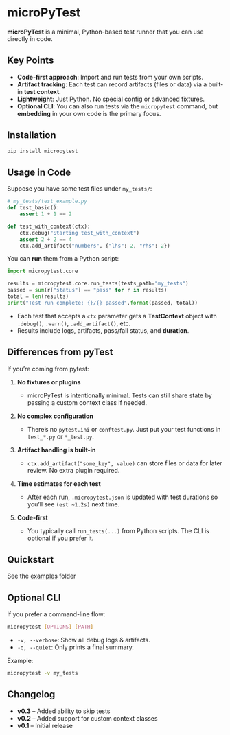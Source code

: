 # microPyTest

**microPyTest** is a minimal, Python-based test runner that you can use directly in code.

## Key Points

- **Code-first approach**: Import and run tests from your own scripts.
- **Artifact tracking**: Each test can record artifacts (files or data) via a built-in **test context**.
- **Lightweight**: Just Python. No special config or advanced fixtures.
- **Optional CLI**: You can also run tests via the `micropytest` command, but **embedding** in your own code is the primary focus.

## Installation

```bash
pip install micropytest
```

## Usage in Code

Suppose you have some test files under `my_tests/`:

```python
# my_tests/test_example.py
def test_basic():
    assert 1 + 1 == 2

def test_with_context(ctx):
    ctx.debug("Starting test_with_context")
    assert 2 + 2 == 4
    ctx.add_artifact("numbers", {"lhs": 2, "rhs": 2})
```

You can **run** them from a Python script:

```python
import micropytest.core

results = micropytest.core.run_tests(tests_path="my_tests")
passed = sum(r["status"] == "pass" for r in results)
total = len(results)
print("Test run complete: {}/{} passed".format(passed, total))
```

- Each test that accepts a `ctx` parameter gets a **TestContext** object with `.debug()`, `.warn()`, `.add_artifact()`, etc.
- Results include logs, artifacts, pass/fail status, and **duration**.

## Differences from pyTest

If you’re coming from pytest:

1. **No fixtures or plugins**
   - microPyTest is intentionally minimal. Tests can still share state by passing a custom context class if needed.

2. **No complex configuration**
   - There’s no `pytest.ini` or `conftest.py`. Just put your test functions in `test_*.py` or `*_test.py`.

3. **Artifact handling is built-in**
   - `ctx.add_artifact("some_key", value)` can store files or data for later review. No extra plugin required.

4. **Time estimates for each test**
   - After each run, `.micropytest.json` is updated with test durations so you’ll see `(est ~1.2s)` next time.

5. **Code-first**
   - You typically call `run_tests(...)` from Python scripts. The CLI is optional if you prefer it.

## Quickstart

See the [examples](examples) folder

## Optional CLI

If you prefer a command-line flow:

```bash
micropytest [OPTIONS] [PATH]
```

- `-v, --verbose`: Show all debug logs & artifacts.
- `-q, --quiet`: Only prints a final summary.

Example:

```bash
micropytest -v my_tests
```

## Changelog

- **v0.3** – Added ability to skip tests
- **v0.2** – Added support for custom context classes
- **v0.1** – Initial release
